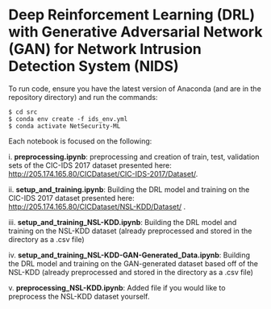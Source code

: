 # Deep Reinforcement Learning (DRL) with Generative Adversarial Network (GAN) for Network Intrusion Detection System (NIDS)

To run code, ensure you have the latest version of Anaconda (and are in the repository directory) and run the commands:

```
$ cd src
$ conda env create -f ids_env.yml
$ conda activate NetSecurity-ML
```
Each notebook is focused on the following:

i. **preprocessing.ipynb**: preprocessing and creation of train, test, validation sets of the CIC-IDS 2017 dataset presented here: http://205.174.165.80/CICDataset/CIC-IDS-2017/Dataset/.

ii. **setup_and_training.ipynb**: Building the DRL model and training on the CIC-IDS 2017 dataset presented here: http://205.174.165.80/CICDataset/NSL-KDD/Dataset/ .

iii. **setup_and_training_NSL-KDD.ipynb**: Building the DRL model and training on the NSL-KDD dataset (already preprocessed and stored in the directory as a .csv file)

iv. **setup_and_training_NSL-KDD-GAN-Generated_Data.ipynb**: Building the DRL model and training on the GAN-generated dataset based off of the NSL-KDD (already preprocessed and stored in the directory as a .csv file)

v. **preprocessing_NSL-KDD.ipynb**: Added file if you would like to preprocess the NSL-KDD dataset yourself.
